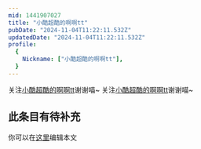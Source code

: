 ```yaml
---
mid: 1441907027
title: "小酷超酷的啊啊tt"
pubDate: "2024-11-04T11:22:11.532Z"
updatedDate: "2024-11-04T11:22:11.532Z"
profile:
  {
    Nickname: ["小酷超酷的啊啊tt"],
  }
---
```


关注[小酷超酷的啊啊tt](https://space.bilibili.com/1441907027)谢谢喵~ 关注[小酷超酷的啊啊tt](https://space.bilibili.com/1441907027)谢谢喵~

## 此条目有待补充
你可以在[这里](https://github.com/Yuhanawa/VTuber.ICU/edit/master/src/content/v/小酷超酷的啊啊tt/index.md)编辑本文
